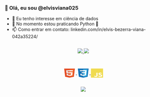 ### 👋 Olá, eu sou @elvisviana025
- 👀 Eu tenho interesse em ciência de dados
- 🌱 No momento estou praticando Python 🐍
- 📫 Como entrar em contato: linkedin.com/in/elvis-bezerra-viana-042a35224/
##

<div align="center">
  <a href="https://github.com/elvisviana025">
  <img height="160em" src="https://github-readme-stats.vercel.app/api?username=elvisviana025&show_icons=true&theme=gruvbox&include_all_commits=true&count_private=true"/>
  <img height="160em" src="https://github-readme-stats.vercel.app/api/top-langs/?username=elvisviana025&layout=compact&langs_count=7&theme=gruvbox"/>
</div>

  
  ##
  
<div align=center style="display: inline_block"><br>
  <img align="center" height="30" width="40" src="https://raw.githubusercontent.com/devicons/devicon/master/icons/html5/html5-original.svg">
  <img align="center" height="30" width="40" src="https://raw.githubusercontent.com/devicons/devicon/master/icons/css3/css3-original.svg">
  <img align="center" height="30" width="40" src="https://raw.githubusercontent.com/devicons/devicon/master/icons/javascript/javascript-plain.svg">
</div>

  ##
  
<div align=center> 
  <a href="https://www.linkedin.com/in/elvis-bezerra-viana-042a35224/" target="_blank"><img src="https://img.shields.io/badge/-LinkedIn-%230077B5?style=for-the-badge&logo=linkedin&logoColor=white" target="_blank"></a> 
 
</div>
